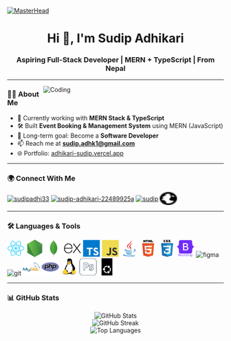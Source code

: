 [![MasterHead](https://user-images.githubusercontent.com/74038190/225813708-98b745f2-7d22-48cf-9150-083f1b00d6c9.gif)](https://github.com/sudipadk)

<h1 align="center">Hi 👋, I'm Sudip Adhikari</h1>
<h3 align="center">Aspiring Full-Stack Developer | MERN + TypeScript | From Nepal</h3>

---

<img align="right" alt="Coding" width="420" src="https://imgs.search.brave.com/YQsKBuHdeTpqXU4SkAtMmkRFUhwBw_4YQ1hzu_Gosbs/rs:fit:860:0:0:0/g:ce/aHR0cHM6Ly9tZWRp/YTMuZ2lwaHkuY29t/L21lZGlhL3YxLlky/bGtQVGM1TUdJM05q/RXhNR1ZtWkhSeU1t/WjJNWGRzY2pCcGIy/WTJjakJrYXpSNk0y/azJNMkptZERkemJY/ZHJZVzV1YkNabGNE/MTJNVjluYVdaelgz/TmxZWEpqYUNaamRE/MW4vTHlWNGN3MHZE/dEFnYzh4VEhRL2dp/cGh5LmdpZg.gif">

### 👨‍💻 About Me  
- 🌱 Currently working with **MERN Stack & TypeScript**  
- 🛠 Built **Event Booking & Management System** using MERN (JavaScript)  
- 🎯 Long-term goal: Become a **Software Developer**  
- 📫 Reach me at **sudip.adhk1@gmail.com**  
- 🌐 Portfolio: [adhikari-sudip.vercel.app](https://adhikari-sudip.vercel.app)  

---

### 🌍 Connect With Me  
<p align="left">
<a href="https://twitter.com/sudipadhi33" target="blank"><img align="center" src="https://raw.githubusercontent.com/rahuldkjain/github-profile-readme-generator/master/src/images/icons/Social/twitter.svg" alt="sudipadhi33" height="30" width="40" /></a>
<a href="https://linkedin.com/in/sudip-adhikari-22489925a" target="blank"><img align="center" src="https://raw.githubusercontent.com/rahuldkjain/github-profile-readme-generator/master/src/images/icons/Social/linked-in-alt.svg" alt="sudip-adhikari-22489925a" height="30" width="40" /></a>
<a href="https://stackoverflow.com/users/sudip" target="blank"><img align="center" src="https://raw.githubusercontent.com/rahuldkjain/github-profile-readme-generator/master/src/images/icons/Social/stack-overflow.svg" alt="sudip" height="30" width="40" /></a>
<a href="https://adhikari-sudip.vercel.app" target="blank"><img align="center" src="https://raw.githubusercontent.com/iconic/open-iconic/master/svg/globe.svg" alt="portfolio" height="30" width="40" /></a>
</p>

---

### 🛠️ Languages & Tools  
<p align="left"> 
  <!-- Core -->
  <img src="https://raw.githubusercontent.com/devicons/devicon/master/icons/react/react-original.svg" alt="react" width="40" height="40"/> 
  <img src="https://raw.githubusercontent.com/devicons/devicon/master/icons/nodejs/nodejs-original.svg" alt="nodejs" width="40" height="40"/> 
  <img src="https://raw.githubusercontent.com/devicons/devicon/master/icons/mongodb/mongodb-original.svg" alt="mongodb" width="40" height="40"/> 
  <img src="https://raw.githubusercontent.com/devicons/devicon/master/icons/express/express-original.svg" alt="express" width="40" height="40"/> 
  <img src="https://raw.githubusercontent.com/devicons/devicon/master/icons/typescript/typescript-original.svg" alt="typescript" width="40" height="40"/> 
  <img src="https://raw.githubusercontent.com/devicons/devicon/master/icons/javascript/javascript-original.svg" alt="javascript" width="40" height="40"/> 
  <img src="https://raw.githubusercontent.com/devicons/devicon/master/icons/java/java-original.svg" alt="java" width="40" height="40"/> 
  
  <!-- Frontend -->
  <img src="https://raw.githubusercontent.com/devicons/devicon/master/icons/html5/html5-original-wordmark.svg" alt="html5" width="40" height="40"/> 
  <img src="https://raw.githubusercontent.com/devicons/devicon/master/icons/css3/css3-original-wordmark.svg" alt="css3" width="40" height="40"/> 
  <img src="https://raw.githubusercontent.com/devicons/devicon/master/icons/bootstrap/bootstrap-plain-wordmark.svg" alt="bootstrap" width="40" height="40"/> 
  <img src="https://www.vectorlogo.zone/logos/figma/figma-icon.svg" alt="figma" width="40" height="40"/> 
  
  <!-- Tools -->
  <img src="https://www.vectorlogo.zone/logos/git-scm/git-scm-icon.svg" alt="git" width="40" height="40"/> 
  <img src="https://raw.githubusercontent.com/devicons/devicon/master/icons/mysql/mysql-original-wordmark.svg" alt="mysql" width="40" height="40"/> 
  <img src="https://raw.githubusercontent.com/devicons/devicon/master/icons/php/php-original.svg" alt="php" width="40" height="40"/> 
  <img src="https://raw.githubusercontent.com/devicons/devicon/master/icons/linux/linux-original.svg" alt="linux" width="40" height="40"/> 
  <img src="https://raw.githubusercontent.com/devicons/devicon/master/icons/photoshop/photoshop-line.svg" alt="photoshop" width="40" height="40"/> 
  <img src="https://raw.githubusercontent.com/devicons/devicon/master/icons/ubuntu/ubuntu-plain.svg" alt="ubuntu" width="40" height="40"/> 
</p>

---

### 📊 GitHub Stats  
<p align="center">
  <img src="https://github-readme-stats.vercel.app/api?username=sudipadk&show_icons=true&theme=tokyonight" alt="GitHub Stats" />
  <br/>
  <img src="https://github-readme-streak-stats.herokuapp.com/?user=sudipadk&theme=tokyonight" alt="GitHub Streak" />
  <br/>
  <img src="https://github-readme-stats.vercel.app/api/top-langs?username=sudipadk&show_icons=true&layout=compact&theme=tokyonight" alt="Top Languages" />
</p>
